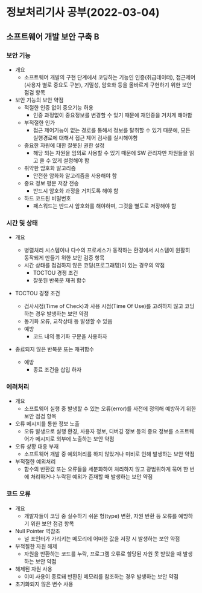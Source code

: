 # 정보처리기사 공부(2022-03-04)

## 소프트웨어 개발 보안 구축 B

### 보안 기능

* 개요
  * 소프트웨어 개발의 구현 단계에서 코딩하는 기능인 인증(취급데이터), 접근제어(사용자 별로 중요도 구분), 기밀성, 암호화 등을 올바르게 구현하기 위한 보안 점검 항목
* 보안 기능의 보안 약점
  * 적절한 인증 없이 중요기능 허용
    * 인증 과정없이 중요정보를 변경할 수 있기 때문에 재인증을 거치게 해야함
  * 부적절한 인가
    * 접근 제어기능이 없는 경로를 통해서 정보를 탈취할 수 있기 때문에, 모든 실행경로에 대해서 접근 제어 검사를 실시해야함
  * 중요한 자원에 대한 잘못된 권한 설정
    * 해당 되는 자원을 임의로 사용할 수 있기 때문에 SW 관리자만 자원들을 읽고 쓸 수 있게 설정해야 함
  * 취약한 암호화 알고리즘
    * 안전한 암화화 알고리즘을 사용해야 함
  * 중요 정보 평문 저장 전송
    * 반드시 암호화 과정을 거치도록 해야 함
  * 하드 코드된 비밀번호
    * 패스워드는 반드시 암호화를 해야하며, 그것을 별도로 저장해야 함



### 시간 및 상태

* 개요
  * 병렬처리 시스템이나 다수의 프로세스가 동작하는 환경에서 시스템이 원활히 동작되게 만들기 위한 보안 검증 항목
  * 시간 상태를 점검하지 않은 코딩(프로그래밍)이 있는 경우의 약점
    * TOCTOU 경쟁 조건
    * 잘못된 반복문 재귀 함수
* TOCTOU 경쟁 조건
  * 검사시점(Time of Check)과 사용 시점(Time Of Use)를 고려하지 않고 코딩하는 경우 발생하는 보안 약점
  * 동기화 오류, 교착상태 등 발생할 수 있음
  * 예방
    * 코드 내의 동기화 구문을 사용하자

* 종료되지 않은 반복문 또는 재귀함수
  * 예방
    * 종료 조건을 삽입 하자 







### 에러처리

* 개요
  * 소프트웨어 실행 중 발생할 수 있는 오류(error)를 사전에 정의해 예방하기 위한 보안 점검 항목
* 오류 메시지를 통한 정보 노출
  * 오류 발생으로 실행 환경, 사용자 정보, 디버깅 정보 등의 중요 정보를 소프트웨어가 메시지로 외부에 노출하는 보안 약점
* 오류 상황 대응 부재
  * 소프트웨어 개발 중 예외처리를 하지 않았거나 미비로 인해 발생하는 보안 약점
* 부적절한 예외처리
  * 함수의 반환값 또는 오류들을 세분화하여 처리하지 않고 광범위하게 묶어 한 번에 처리하거나 누락된 예외가 존재할 때 발생하는 보안 약점





### 코드 오류

* 개요
  * 개발자들이 코딩 중 실수하기 쉬운 형(type) 변환, 자원 반환 등 오류를 예방하기 위한 보안 점검 항목
* Null Pointer 역참조
  * 널 포인터가 가리키는 메모리에 어떠한 값을 저장 시 발생하는 보안 약점
* 부적절한 자원 해제
  * 자원을 반환하는 코드를 누락, 프로그램 오류로 할당된 자원 못 받았을 때 발생하는 보안 약점
* 해제된 자원 사용
  * 이미 사용이 종료돼 반환된 메모리를 참조하는 경우 발생하는 보안 약점
* 초기화되지 않은 변수 사용